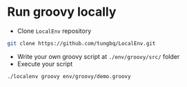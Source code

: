 # Run groovy locally

- Clone `LocalEnv` repository

```bash
git clone https://github.com/tungbq/LocalEnv.git
```

- Write your own groovy script at `./env/groovy/src/` folder
- Execute your script

```bash
./localenv groovy env/groovy/demo.groovy
```
